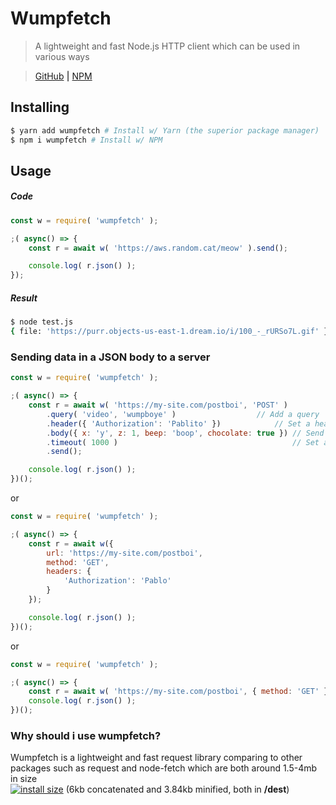 # Wumpfetch
> A lightweight and fast Node.js HTTP client which can be used in various ways

> [GitHub](https://www.github.com/PassTheWessel/wumpfetch) **|** [NPM](https://www.npmjs.com/package/wumpfetch)

## Installing
```sh
$ yarn add wumpfetch # Install w/ Yarn (the superior package manager)
$ npm i wumpfetch # Install w/ NPM
```

## Usage
##### Code
```js
const w = require( 'wumpfetch' );

;( async() => {
	const r = await w( 'https://aws.random.cat/meow' ).send();

	console.log( r.json() );
});
```
##### Result
```sh
$ node test.js
{ file: 'https://purr.objects-us-east-1.dream.io/i/100_-_rURSo7L.gif' }
```

### Sending data in a JSON body to a server
```js
const w = require( 'wumpfetch' );

;( async() => {
	const r = await w( 'https://my-site.com/postboi', 'POST' )
		.query( 'video', 'wumpboye' )  			       // Add a query
		.header({ 'Authorization': 'Pablito' })		       // Set a header
		.body({ x: 'y', z: 1, beep: 'boop', chocolate: true }) // Send a json body
		.timeout( 1000 )                                       // Set a 1s timeout
		.send();

	console.log( r.json() );
})();
```
or
```js
const w = require( 'wumpfetch' );

;( async() => {
	const r = await w({
		url: 'https://my-site.com/postboi',
		method: 'GET',
		headers: {
			'Authorization': 'Pablo'
		}
	});

	console.log( r.json() );
})();
```
or
```js
const w = require( 'wumpfetch' );

;( async() => {
	const r = await w( 'https://my-site.com/postboi', { method: 'GET' });
	console.log( r.json() );
})();
```

### Why should i use wumpfetch?
Wumpfetch is a lightweight and fast request library comparing to other packages such as request and node-fetch which are both around 1.5-4mb in size
<br />
[![install size](https://packagephobia.now.sh/badge?p=wumpfetch)](https://packagephobia.now.sh/result?p=wumpfetch) (6kb concatenated and 3.84kb minified, both in **/dest**)
